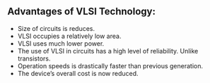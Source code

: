 ## Advantages of VLSI Technology:

-   Size of circuits is reduces.
-   VLSI occupies a relatively low area.
-   VLSI uses much lower power.
-   The use of VLSI in circuits has a high level of reliability. Unlike transistors.
-   Operation speeds is drastically faster than previous generation.
-   The device’s overall cost is now reduced.
